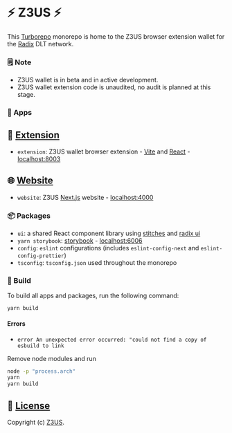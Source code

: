 # ⚡ Z3US ⚡

This [Turborepo](https://turborepo.org/) monorepo is home to the Z3US browser extension wallet for the [Radix](https://www.radixdlt.com/) DLT network.

### 🗒️ Note

- Z3US wallet is in beta and in active development.
- Z3US wallet extension code is unaudited, no audit is planned at this stage.

### 📱 Apps

## 🔌 [Extension](apps/extension/README.md) 
- `extension`: Z3US wallet browser extension - [Vite](https://vitejs.dev/) and [React](https://reactjs.org/) - [localhost:8003](http://localhost:8003)

## 🌐 [Website](apps/website/README.md) 
- `website`: Z3US [Next.js](https://nextjs.org) website - [localhost:4000](http://localhost:4000)

### 📦 Packages

- `ui`: a shared React component library using [stitches](https://stitches.dev) and [radix ui](https://www.radix-ui.com/)
- `yarn storybook`: [storybook](https://storybook.js.org) - [localhost:6006](http://localhost:6006)
- `config`: `eslint` configurations (includes `eslint-config-next` and `eslint-config-prettier`)
- `tsconfig`: `tsconfig.json` used throughout the monorepo

### 🚧 Build

To build all apps and packages, run the following command:

```
yarn build
```

#### Errors

- `error An unexpected error occurred: "could not find a copy of esbuild to link`

Remove node modules and run

```sh
node -p "process.arch"
yarn
yarn build
```

## 📜 [License](LICENSE)

Copyright (c) [Z3US](https://github.com/orgs/z3us-dapps/people?query=role%3Aowner).
